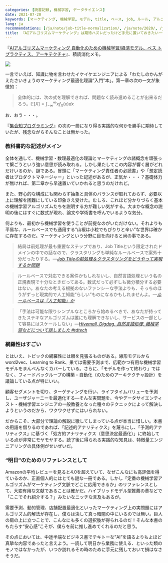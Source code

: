 ```yaml
---
categories: [読書記録, 機械学習, データサイエンス]
date: 2021-07-20
keywords: [マーケティング, 機械学習, モデル, title, ベース, job, ルール, アルゴリズム, mdash, 自動化]
lang: ja
recommendations: [/ja/note/job-title-normalization/, /ja/note/2020/, /ja/note/td-tech-talk-plazma/]
title: 『AIアルゴリズムマーケティング』は期待ハズレだったけど手元に置いておきたい一冊
---
```


『[AIアルゴリズムマーケティング 自動化のための機械学習/経済モデル、ベス トプラクティス、アーキテクチャ](https://amzn.to/36FqnE7)』、積読消化メモ。

<a href="https://www.amazon.co.jp/AI%E3%82%A2%E3%83%AB%E3%82%B4%E3%83%AA%E3%82%BA%E3%83%A0%E3%83%9E%E3%83%BC%E3%82%B1%E3%83%86%E3%82%A3%E3%83%B3%E3%82%B0-%E8%87%AA%E5%8B%95%E5%8C%96%E3%81%AE%E3%81%9F%E3%82%81%E3%81%AE%E6%A9%9F%E6%A2%B0%E5%AD%A6%E7%BF%92-%E7%B5%8C%E6%B8%88%E3%83%A2%E3%83%87%E3%83%AB%E3%80%81%E3%83%99%E3%82%B9-%E3%83%88%E3%83%97%E3%83%A9%E3%82%AF%E3%83%86%E3%82%A3%E3%82%B9%E3%80%81%E3%82%A2%E3%83%BC%E3%82%AD%E3%83%86%E3%82%AF%E3%83%81%E3%83%A3-gear%E3%82%B7%E3%83%AA%E3%83%BC%E3%82%BA-ebook/dp/B07JKSFM8H?_encoding=UTF8&qid=&sr=&linkCode=li2&tag=takuti-22&linkId=05f6e8f96a234479560e06dc2a6fc978&language=ja_JP&ref_=as_li_ss_il" target="_blank"><img border="0" src="//ws-fe.amazon-adsystem.com/widgets/q?_encoding=UTF8&ASIN=B07JKSFM8H&Format=_SL160_&ID=AsinImage&MarketPlace=JP&ServiceVersion=20070822&WS=1&tag=takuti-22&language=ja_JP" ></a><img src="https://ir-jp.amazon-adsystem.com/e/ir?t=takuti-22&language=ja_JP&l=li2&o=9&a=B07JKSFM8H" width="1" height="1" border="0" alt="" style="border:none !important; margin:0px !important;" />

一言でいえば、知識に物を言わせたイケイケエンジニアによる「わたしのかんがえたさいきょうのマーケティング最適化理論”入門”本」。第一章の次の一文が象徴的：

> 全体的には、次の式を理解できれば、問題なく読み進めることが出来るだろう。$\mathbb{E}[X]=\int^{\infty}_{-\infty}xf_X(x)dx$

お、おう・・・。

『[集合知プログラミング](https://amzn.to/2VIvcu6)』の次の一冊になり得る実践的な何かを勝手に期待していたが、残念ながらそんなことは無かった。

### 教科書的な記述がメイン

全体を通して、機械学習・数理最適化の理論とマーケティングの諸概念を頑張って繋ごうという強い意思が読み取れる。しかし果たしてこの内容が響く層がどれだけいるのか、謎である。冒頭に「マーケティング責任者の必読書」や「想定読者はプロダクトマネージャー」といった記述があるが、正気か・・・？基礎体力が無ければ、第二章から早速置いていかれると思うのだけれど。

また、野心的な構成にも関わらず抽象と具体のバランスが取れておらず、必要以上に理解を困難にしている印象さえ受けた。むしろ、これほど分かりづらく基本の機械学習アルゴリズムたちを説明する方が難しい気がする。大まかな概念の説明の後にはすぐに数式が現れ、論文や学術書を呼んでいるような気分。

何よりも、最初から機械学習を使うことが前提なのがいただけない。それよりも平易な、ルールベースでも通用する“山椒は小粒でもぴりりと辛い”な世界は確かに存在するのだ。マーケティングという分野に目を向けると尚の事である。

> 結局は前処理が最も重要なステップであり、Job Titleという限定されたドメインの中での話なので、クラスタリングも単純なルールベースで案外十分だったりする。*&mdash;[Job Titleの前処理＆クラスタリングをどうやって実現するか問題](/ja/note/job-title-normalization/)*

> ルールベースで対応できる案件かもしれないし、自然言語処理という名の正規表現で十分なときだってある。数式だって必ずしも微分積分する必要はない。あなたの考える根拠のないファンシーな手法よりも、そっちのほうがずっと現実的で人工知能“らしい”ものになるかもしれませんよ。*&mdash;[ルールベースは『人工知能』か](/ja/note/rule-based-ai/)*

> 「手法は可能な限りシンプルなところから始めるべきで、あなたが持ってきたステキなアルゴリズムは誰にも理解できないし、サービスの一部として容易にはスケールしない」*&mdash;[Hivemall, Digdag, 自然言語処理, 機械学習などについて話しました #tdtech](/ja/note/td-tech-talk-plazma/)*

### 網羅性はすごい

とはいえ、トピックの網羅性には眼を見張るものがある。線形モデルからword2vec、Learning to Rank、果ては需要予測まで、広範かつ有用な機械学習モデルをまんべんなくカバーしている。さらに、「モデルを作って終わり」ではなく、フィードバックループの構築・自動化（のためのアーキテクチャ設計）を議論している点が特にいい。

顧客セグメントを切り、ターゲティングを行い、ライフタイムバリューを予測し、ユーザジャーニーを最適化する&mdash;そんな実問題を、今やデータサイエンティスト・機械学習エンジニアの一般教養となった種々のテクニックによって解決しようというのだから、ワクワクせずにはいられない。

だからこそ、大部分で理論の解説に徹してしまっている点が本当に惜しい。本書の用語を借りるのであれば、「記述的アナリティクス」を蔑ろにし、「予測的アナリティクス」に基づく「処方的アナリティクス（意思決定最適化）」に終始している点が非常にモヤモヤする。読了後に得られる実践的な知見は、特徴量エンジニアリングの具体例がせいぜいだ。

### “明日”のためのリファレンスとして

Amazonの平均レビューを見ると4.0を超えていて、なぜこんなにも高評価を得ているのか、正直個人的にはとても謎な一冊である。しかし「定番の機械学習アルゴリズムがマーケティング文脈でどこに応用できるか」のリファレンスとして、大変有用な文献であることは確かだ。ハイブリッドモデル型推薦の章などで「ここでそれ紹介する？」みたいなニッチな言及もあるが。

需要予測、動的管理、店舗配置最適化といったマーケティング上の実問題にはアルゴリズム的解法が存在し、僕らは決して真っ暗闇の中にいるのでは無い。巨人の肩の上に立つことで、こんなにも多くの選択肢が得られるのだ！そんな本書のもたらす“安心感”こそが、僕らを前に推し進めてくれるのだと思う。

その点においては、中途半端なビジネス書でテキトーな”AI”を語るよりもよほど真摯な内容であったと言えよう。一読して明日から業務に使える、といった類のモノではなかったが、いつか訪れるその時のために手元に残しておいて損はなさそうだ。
